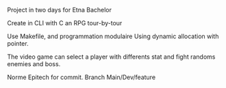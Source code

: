 

Project in two days for Etna
Bachelor 

Create in CLI with C an RPG tour-by-tour

Use Makefile, and programmation modulaire
Using dynamic allocation with pointer.

The video game can select a player with differents stat and fight randoms enemies and boss.

Norme Epitech for commit.
Branch Main/Dev/feature


